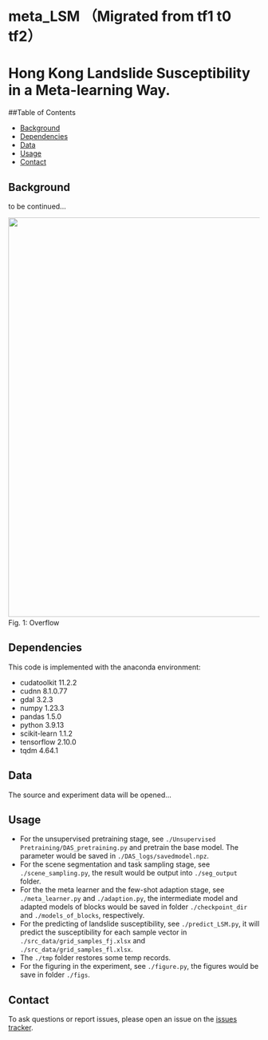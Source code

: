 # meta_LSM （Migrated from tf1 t0 tf2）
# Hong Kong Landslide Susceptibility in a Meta-learning Way.

##Table of Contents

- [Background](#background)
- [Dependencies](#dependencies)
- [Data](#data)
- [Usage](#usage)
- [Contact](#contact)


## Background
to be continued...

<img src="figs/overflow.png" width="800px" hight="800px"/> 
​         Fig. 1: Overflow


## Dependencies

This code is implemented with the anaconda environment:
* cudatoolkit 11.2.2
* cudnn 8.1.0.77
* gdal 3.2.3
* numpy 1.23.3
* pandas 1.5.0
* python 3.9.13
* scikit-learn 1.1.2
* tensorflow 2.10.0
* tqdm 4.64.1

## Data

The source and experiment data will be opened...


## Usage

* For the unsupervised pretraining stage, see `./Unsupervised Pretraining/DAS_pretraining.py` and pretrain the base model. The parameter would be saved in `./DAS_logs/savedmodel.npz`.
* For the scene segmentation and task sampling stage, see `./scene_sampling.py`, the result would be output into `./seg_output` folder.
* For the the meta learner and the few-shot adaption stage, see `./meta_learner.py` and `./adaption.py`, the intermediate model and adapted models of blocks would be saved in folder `./checkpoint_dir` and `./models_of_blocks`, respectively.
* For the predicting of landslide susceptibility, see `./predict_LSM.py`, it will predict the susceptibility for each sample vector in `./src_data/grid_samples_fj.xlsx` and `./src_data/grid_samples_fl.xlsx`.
* The `./tmp` folder restores some temp records.
* For the figuring in the experiment, see `./figure.py`, the figures would be save in folder `./figs`.


## Contact
To ask questions or report issues, please open an issue on the [issues tracker](https://github.com/Young-Excavator/meta_LSM/issues).

